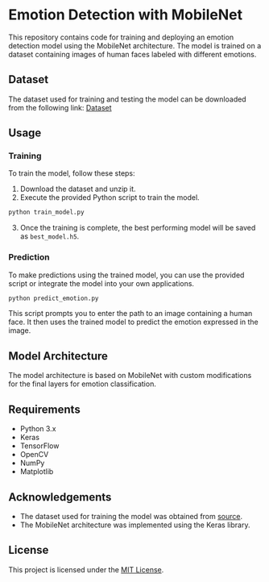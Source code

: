 # Emotion Detection with MobileNet

This repository contains code for training and deploying an emotion detection model using the MobileNet architecture. The model is trained on a dataset containing images of human faces labeled with different emotions.

## Dataset

The dataset used for training and testing the model can be downloaded from the following link:
[Dataset](https://www.dropbox.com/s/nilt43hyl1dx82k/dataset.zip?dl=0)

## Usage

### Training

To train the model, follow these steps:

1. Download the dataset and unzip it.
2. Execute the provided Python script to train the model.

```bash
python train_model.py
```

3. Once the training is complete, the best performing model will be saved as `best_model.h5`.

### Prediction

To make predictions using the trained model, you can use the provided script or integrate the model into your own applications.

```bash
python predict_emotion.py
```

This script prompts you to enter the path to an image containing a human face. It then uses the trained model to predict the emotion expressed in the image.

## Model Architecture

The model architecture is based on MobileNet with custom modifications for the final layers for emotion classification.

## Requirements

- Python 3.x
- Keras
- TensorFlow
- OpenCV
- NumPy
- Matplotlib

## Acknowledgements

- The dataset used for training the model was obtained from [source](insert_source_link).
- The MobileNet architecture was implemented using the Keras library.

## License

This project is licensed under the [MIT License](LICENSE).

